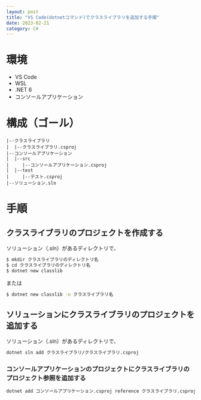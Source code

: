 ```yaml
---
layout: post
title: "VS Code(dotnetコマンド)でクラスライブラリを追加する手順"
date: 2023-02-21
category: C#
---
```

# 環境
- VS Code
- WSL
- .NET 6
- コンソールアプリケーション

# 構成（ゴール）

```text
|--クラスライブラリ
|  |--クラスライブラリ.csproj
|--コンソールアプリケーション
|  |--src
|     |--コンソールアプリケーション.csproj
|  |--test
|     |--テスト.csproj
|--ソリューション.sln
```

# 手順

## クラスライブラリのプロジェクトを作成する
ソリューション（.sln）があるディレクトリで、
```bash
$ mkdir クラスライブラリのディレクトリ名
$ cd クラスライブラリのディレクトリ名
$ dotnet new classlib
```
または
```bash
$ dotnet new classlib -o クラスライブラリ名
```

## ソリューションにクラスライブラリのプロジェクトを追加する
ソリューション（.sln）があるディレクトリで、
```bash
dotnet sln add クラスライブラリ/クラスライブラリ.csproj
```

### コンソールアプリケーションのプロジェクトにクラスライブラリのプロジェクト参照を追加する

```bash
dotnet add コンソールアプリケーション.csproj reference クラスライブラリ.csproj
```
